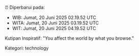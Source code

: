 ⏰ Diperbarui pada:
- WIB: Jumat, 20 Juni 2025 02.19.52 UTC
- WITA: Jumat, 20 Juni 2025 03.19.52 UTC
- WIT: Jumat, 20 Juni 2025 04.19.52 UTC

Kutipan Inspiratif:
"You affect the world by what you browse."


Kategori: technology

